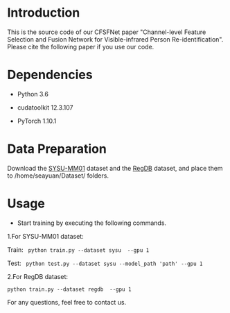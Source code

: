 # Introduction
This is the source code of our CFSFNet paper "Channel-level Feature Selection and Fusion Network for Visible-infrared Person Re-identification". Please cite the following paper if you use our code.


# Dependencies
* Python 3.6

* cudatoolkit 12.3.107

* PyTorch 1.10.1

# Data Preparation
Download the [SYSU-MM01](https://github.com/wuancong/SYSU-MM01) dataset and the [RegDB](http://dm.dongguk.edu/link.html) dataset, and place them to /home/seayuan/Dataset/ folders.

# Usage
* Start training by executing the following commands.

1.For SYSU-MM01 dataset:

Train: ```
python train.py --dataset sysu  --gpu 1``` 

Test: ```
python test.py --dataset sysu --model_path 'path' --gpu 1``` 

2.For RegDB dataset:

```python train.py --dataset regdb  --gpu 1```


For any questions, feel free to contact us.
